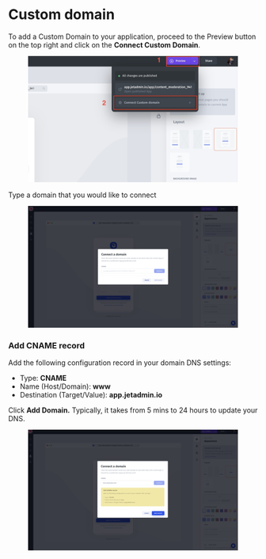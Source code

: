 # Custom domain

To add a Custom Domain to your application, proceed to the Preview button on the top right and click on the **Connect Custom Domain**.

<figure><img src="../../.gitbook/assets/cd1.jpg" alt=""><figcaption></figcaption></figure>

Type a domain that you would like to connect

<figure><img src="../../.gitbook/assets/image (1) (1).png" alt=""><figcaption></figcaption></figure>



### Add CNAME record

Add the following configuration record in your domain DNS settings:

* Type: **CNAME**
* Name (Host/Domain): **www**
* Destination (Target/Value): **app.jetadmin.io**

Click **Add Domain.** Typically, it takes from 5 mins to 24 hours to update your DNS.

<figure><img src="../../.gitbook/assets/image (1) (3).png" alt=""><figcaption></figcaption></figure>
